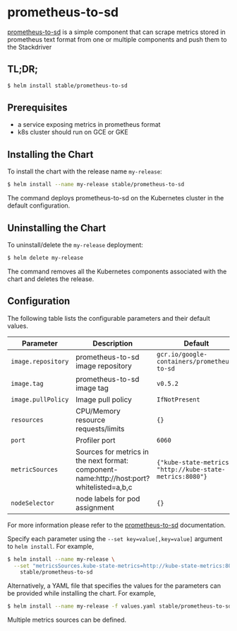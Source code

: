 # prometheus-to-sd

[prometheus-to-sd](https://github.com/GoogleCloudPlatform/k8s-stackdriver/tree/master/prometheus-to-sd) is a simple component that can scrape metrics stored in prometheus text format from one or multiple components and push them to the Stackdriver

## TL;DR;

```bash
$ helm install stable/prometheus-to-sd
```


## Prerequisites

- a service exposing metrics in prometheus format
- k8s cluster should run on GCE or GKE

## Installing the Chart

To install the chart with the release name `my-release`:

```bash
$ helm install --name my-release stable/prometheus-to-sd
```

The command deploys prometheus-to-sd on the Kubernetes cluster in the default configuration.

## Uninstalling the Chart

To uninstall/delete the `my-release` deployment:

```bash
$ helm delete my-release
```

The command removes all the Kubernetes components associated with the chart and deletes the release.

## Configuration

The following table lists the configurable parameters and their default values.

| Parameter          | Description                                                                               | Default                                                    |
| ------------------ | ----------------------------------------------------------------------------------------- | ---------------------------------------------------------- |
| `image.repository` | prometheus-to-sd image repository                                                         | `gcr.io/google-containers/prometheus-to-sd`                |
| `image.tag`        | prometheus-to-sd image tag                                                                | `v0.5.2`                                                   |
| `image.pullPolicy` | Image pull policy                                                                         | `IfNotPresent`                                             |
| `resources`        | CPU/Memory resource requests/limits                                                       | `{}`                                                       |
| `port`             | Profiler port                                                                             | `6060`                                                     |
| `metricSources`    | Sources for metrics in the next format: component-name:http://host:port?whitelisted=a,b,c | `{"kube-state-metrics": "http://kube-state-metrics:8080"}` |
| `nodeSelector`     | node labels for pod assignment                                                            | `{}`                                                       |

For more information please refer to the [prometheus-to-sd](https://github.com/GoogleCloudPlatform/k8s-stackdriver/tree/master/prometheus-to-sd) documentation.

Specify each parameter using the `--set key=value[,key=value]` argument to `helm install`. For example,

```bash
$ helm install --name my-release \
  --set "metricsSources.kube-state-metrics=http://kube-state-metrics:8080" \
    stable/prometheus-to-sd
```

Alternatively, a YAML file that specifies the values for the parameters can be provided while installing the chart. For example,

```bash
$ helm install --name my-release -f values.yaml stable/prometheus-to-sd
```

Multiple metrics sources can be defined.
